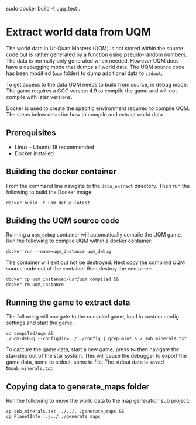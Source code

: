 sudo docker build -t uqq_test .

# Extract world data from UQM
The world data in Ur-Quan Masters (UQM) is not stored within the source code 
but is rather generated by a function using pseudo-random numbers. The data is 
normally only generated when needed. However UQM does have a debugging mode 
that dumps all world data. The UQM source code has been modified (`uqm` folder)
to dump additional data to `stdout`. 

To get access to the data UQM needs to build from source, in debug mode. 
The game requires a GCC version 4.9 to compile the game and will not compile 
with later versions. 

Docker is used to create the specific environment required to compile UQM. The
steps below describe how to compile and extract world data.

## Prerequisites
 * Linux - Ubuntu 18 recommended
 * Docker installed

## Building the docker container
From the command line navigate to the `data_extract` directory.
Then run the following to build the Docker image:
```shell script
docker build -t uqm_debug:latest .
```

## Building the UQM source code
Running a `uqm_debug` container will automatically compile the UQM game. 
Run the following to compile UQM within a docker container:
```shell script
docker run --name=uqm_instance uqm_debug 
``` 

The container will exit but not be destroyed. Next copy the compiled UQM source
code out of the container then destroy the container:
```
docker cp uqm_instance:/usr/uqm compiled &&
docker rm uqm_instance
```

## Running the game to extract data
The following will navigate to the compiled game, load in custom config settings
and start the game:
```
cd compiled/uqm &&
./uqm-debug --configdir=../../config | grep minz_s > sub_minerals.txt

```

To capture the game data, start a new game, press `F4` then navigate the star-ship out of the star system. This will cause the debugger
to export the game data, some to stdout, some to file. The stdout data is saved to`sub_minerals.txt` 

## Copying data to generate_maps folder 
Run the following to move the world data to the map generation sub project:
```
cp sub_minerals.txt ../../../generate_maps &&
cp PlanetInfo ../../../generate_maps
```
